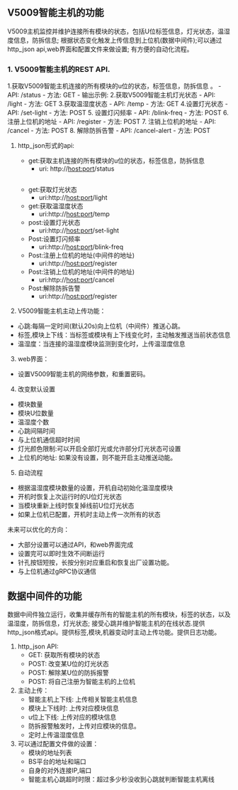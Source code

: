 ## V5009智能主机的功能

V5009主机监控并维护连接所有模块的状态，包括U位标签信息，灯光状态，温湿度信息，防拆信息; 根据状态变化触发上传信息到上位机(数据中间件);可以通过http_json api,web界面和配置文件来做设置; 有方便的自动化流程。

### 1. V5009智能主机的REST API.
1.获取V5009智能主机连接的所有模块的u位的状态，标签信息，防拆信息 。
    - API: /status
    - 方法: GET
    - 输出示例:
2.获取V5009智能主机灯光状态
    - API: /light
    - 方法: GET
3.获取温湿度状态 
    - API: /temp
    - 方法: GET
4.设置灯光状态
    - API: /set-light
    - 方法: POST
5. 设置灯闪频率
    - API: /blink-freq
    - 方法: POST
6. 注册上位机的地址
    - API: /register
    - 方法: POST
7. 注销上位机的地址
    - API: /cancel
    - 方法: POST
8. 解除防拆告警
    - API: /cancel-alert
    - 方法: POST

1. http_json形式的api:
    - get:获取主机连接的所有模块的u位的状态，标签信息，防拆信息
        + uri: http://<host:port>/status
        ```

        ```
    - get:获取灯光状态
        + uri:http://<host:port>/light
    - get:获取温湿度状态 
        + uri:http://<host:port>/temp
    - post:设置灯光状态
        + uri:http://<host:port>/set-light
    - Post:设置灯闪频率
        + uri:http://<host:port>/blink-freq
    - Post:注册上位机的地址(中间件的地址)
        + uri:http://<host:port>/register
    - Post:注销上位机的地址(中间件的地址)
        + uri:http://<host:port>/cancel
    - Post:解除防拆告警
        + uri:http://<host:port>/register

2. V5009智能主机主动上传功能：
- 心跳:每隔一定时间(默认20s)向上位机（中间件）推送心跳。
- 标签,模块上下线：当标签或模块有上下线变化时，主动触发推送当前状态信息
- 温湿度：当连接的温湿度模块监测到变化时，上传温湿度信息

3. web界面：
- 设置V5009智能主机的网络参数，和重置密码。

4. 改变默认设置
- 模块数量
- 模块U位数量
- 温湿度个数
- 心跳间隔时间
- 与上位机通信超时时间
- 灯光颜色限制:可以开启全部灯光或允许部分灯光状态可设置
- 上位机的地址: 如果没有设置，则不能开启主动推送动能。

5. 自动流程
- 根据温湿度模块数量的设置，开机自动初始化温湿度模块
- 开机时恢复上次运行时的U位灯光状态
- 当模块重新上线时恢复掉线前U位灯光状态
- 如果上位机已配置，开机时主动上传一次所有的状态

未来可以优化的方向：
- 大部分设置可以通过API，和web界面完成
- 设置完可以即时生效不间断运行
- 针孔按钮短按，长按分别对应重启和恢复出厂设置功能。
- 与上位机通过gRPC协议通信

<!-- - 将程序与系统打包成镜象文件，方便生产 -->

## 数据中间件的功能

数据中间件独立运行，收集并缓存所有的智能主机的所有模块，标签的状态，以及温湿度，防拆信息，灯光状态; 接受心跳并维护智能主机的在线状态.提供http_json格式api。提供标签,模块,机器变动时主动上传功能。提供日志功能。
1. http_json API:
    - GET: 获取所有模块的状态
    - POST: 改变某U位的灯光状态
    - POST: 解除某U位的防拆报警
    - POST: 将自己注册为智能主机的上位机
2. 主动上传：
    - 智能主机上下线: 上传相关智能主机信息
    - 模块上下线时: 上传对应模块信息
    - u位上下线: 上传对应的模块信息
    - 防拆报警触发时，上传对应模块的信息。
    - 定时上传温湿度信息
3. 可以通过配置文件做的设置：
    - 模块的地址列表
    - BS平台的地址和端口
    - 自身的对外连接IP,端口
    - 智能主机心跳超时时限：超过多少秒没收到心跳就判断智能主机离线
  
